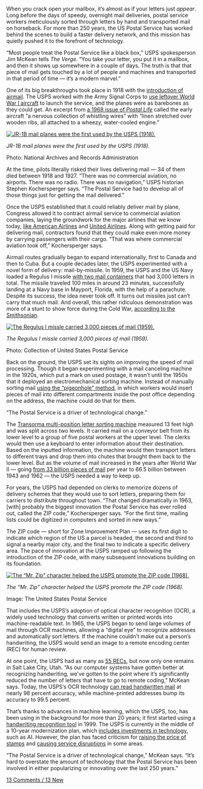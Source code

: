 When you crack open your mailbox, it’s almost as if your letters just *appear*. Long before the days of speedy, overnight mail deliveries, postal service workers meticulously sorted through letters by hand and transported mail on horseback. For more than 250 years, the US Postal Service has worked behind the scenes to build a faster delivery network, and this mission has quietly pushed it to the forefront of technology.

“Most people treat the Postal Service like a black box,” USPS spokesperson Jim McKean tells *The Verge*. “You take your letter, you put it in a mailbox, and then it shows up somewhere in a couple of days. The truth is that that piece of mail gets touched by a lot of people and machines and transported in that period of time — it’s a modern marvel.”

One of its big breakthroughs took place in 1918 with the [introduction of airmail](https://about.usps.com/who-we-are/postal-history/airmail.pdf). The USPS worked with the Army Signal Corps to [use leftover World War I aircraft](https://airandspace.si.edu/explore/stories/air-mail) to launch the service, and the planes were as barebones as they could get. An excerpt from [a 1968 issue of *Postal Life*](https://babel.hathitrust.org/cgi/pt?id=uiug.30112106587246&seq=3) called the early aircraft “a nervous collection of whistling wires” with “linen stretched over wooden ribs, all attached to a wheezy, water-cooled engine.”

[![JR-1B mail planes were the first used by the USPS (1918).](https://platform.theverge.com/wp-content/uploads/sites/2/2025/07/1918-standard-jr-1b-mail-planes.jpg?quality=90&strip=all&crop=0%2C4.954954954955%2C100%2C90.09009009009&w=2400)](https://platform.theverge.com/wp-content/uploads/sites/2/2025/07/1918-standard-jr-1b-mail-planes.jpg?quality=90&strip=all&crop=0,4.954954954955,100,90.09009009009)

*JR-1B mail planes were the first used by the USPS (1918).*

 Photo: National Archives and Records Administration

At the time, pilots literally risked their lives delivering mail — 34 of them died between 1918 and 1927. “There was no commercial aviation, no airports. There was no radio. There was no navigation,” USPS historian Stephen Kochersperger says. “The Postal Service had to develop all of those things just for getting the mail delivered.”

Once the USPS established that it could reliably deliver mail by plane, Congress allowed it to contract airmail service to commercial aviation companies, laying the groundwork for the major airlines that we know today, [like American Airlines](https://www.aa.com/i18n/customer-service/about-us/history-of-american-airlines.jsp) and [United Airlines](http://www.uahf.org/united_history_01.asp). Along with getting paid for delivering mail, contractors found that they could make even more money by carrying passengers with their cargo. “That was where commercial aviation took off,” Kochersperger says.

Airmail routes gradually began to expand internationally, first to Canada and then to Cuba. But a couple decades later, the USPS experimented with a novel form of delivery: mail-by-missile. In 1959, the USPS and the US Navy loaded a Regulus I missile [with two mail containers](https://postalmuseum.si.edu/object/npm_0.234863.9) that had 3,000 letters in total. The missile traveled 100 miles in around 23 minutes, successfully landing at a Navy base in Mayport, Florida, with the help of a parachute. Despite its success, the idea never took off. It turns out missiles just can’t carry that much mail. And overall, this rather ridiculous demonstration was more of a stunt to show force during the Cold War, [according to the Smithsonian](https://postalmuseum.si.edu/object/npm_0.234863.9).

[![The Regulus I missle carried 3,000 pieces of mail (1959).](https://platform.theverge.com/wp-content/uploads/sites/2/2025/07/missile-mail-1959.jpg?quality=90&strip=all&crop=0%2C3.3045977011494%2C100%2C93.390804597701&w=2400)](https://platform.theverge.com/wp-content/uploads/sites/2/2025/07/missile-mail-1959.jpg?quality=90&strip=all&crop=0,3.3045977011494,100,93.390804597701)

*The Regulus I missle carried 3,000 pieces of mail (1959).*

 Photo: Collection of United States Postal Service

Back on the ground, the USPS set its sights on improving the speed of mail processing. Though it began experimenting with a mail canceling machine in the 1920s, which put a mark on used postage, it wasn’t until the 1950s that it deployed an electromechanical sorting machine. Instead of manually sorting mail [using the “pigeonhole” method](https://postalmuseum.si.edu/research-articles/mail-on-wheels/automation-and-decline), in which workers would insert pieces of mail into different compartments inside the post office depending on the address, the machine could do that for them.

“The Postal Service is a driver of technological change.”

The [Transorma multi-position letter sorting machine](https://postalmuseum.si.edu/collections/object-spotlight/transorma-mail-sorting-machine-sign) measured 13 feet high and was split across two levels. It carried mail on a conveyor belt from its lower level to a group of five postal workers at the upper level. The clerks would then use a keyboard to enter information about their destination. Based on the inputted information, the machine would then transport letters to different trays and drop them into chutes that brought them back to the lower level. But as the volume of mail increased in the years after World War II — going [from 33 billion pieces of mail](https://postalmuseum.si.edu/research-articles/flashing-across-the-country/a-zoning-system-in-development#:~:text=Between%201943%20and%201962%2C%20annual%20mail%20volume%20doubled%2C%20growing%20from%2033%20billion%20pieces%20of%20mail%20to%2066.5%20billion.) per year to 66.5 billion between 1943 and 1962 — the USPS needed a way to keep up.

For years, the USPS had depended on clerks to memorize dozens of delivery schemes that they would use to sort letters, preparing them for carriers to distribute throughout town. “That changed dramatically in 1963, [with] probably the biggest innovation the Postal Service has ever rolled out, called the ZIP code,” Kochersperger says. “For the first time, mailing lists could be digitized in computers and sorted in new ways.”

The ZIP code — short for Zone Improvement Plan — uses its first digit to indicate which region of the US a parcel is headed, the second and third to signal a nearby major city, and the final two to indicate a specific delivery area. The pace of innovation at the USPS ramped up following the introduction of the ZIP code, with many subsequent innovations building on its foundation.

[![The “Mr. Zip” character helped the USPS promote the ZIP code (1968).](https://platform.theverge.com/wp-content/uploads/sites/2/2025/07/mrzip-post-office.png?quality=90&strip=all&crop=0%2C0%2C100%2C100&w=2400)](https://platform.theverge.com/wp-content/uploads/sites/2/2025/07/mrzip-post-office.png?quality=90&strip=all&crop=0,0,100,100)

*The “Mr. Zip” character helped the USPS promote the ZIP code (1968).*

 Image: The United States Postal Service

That includes the USPS’s adoption of optical character recognition (OCR), a widely used technology that converts written or printed words into machine-readable text. In 1965, the USPS began to send large volumes of mail through OCR machines, allowing a “digital eye” to recognize addresses and automatically sort letters. If the machine couldn’t make out a person’s handwriting, the USPS would send an image to a remote encoding center (REC) for human review.

At one point, the USPS had as many as [55 RECs](https://news.usps.com/2024/04/23/the-postal-services-digital-detectives-are-marking-a-milestone/), but now only one remains in Salt Lake City, Utah. “As our computer systems have gotten better at recognizing handwriting, we’ve gotten to the point where it’s significantly reduced the number of letters that have to go to remote coding,” McKean says. Today, the USPS’s OCR technology [can read handwritten mail](https://facts.usps.com/98-percent-of-hand-addressed-letters/#:~:text=The%20Postal%20Service%20is%20the,percent%20of%20machine%2Dprinted%20mail.) at nearly 98 percent accuracy, while machine-printed addresses bump its accuracy to 99.5 percent.

That’s thanks to advances in machine learning, which the USPS, too, has been using in the background for more than 20 years; it first started using a [handwriting recognition tool](https://www.govexec.com/federal-news/1999/02/postal-service-tests-handwriting-recognition-system/1746/) in 1999. The USPS is currently in the middle of a 10-year modernization plan, which [includes investments in technology](https://www.nextgov.com/artificial-intelligence/2021/09/postal-service-will-focus-big-data-digital-platforms-over-next-10-years/185197/), such as AI. However, the plan has faced criticism for [raising the price of stamps](https://www.foxbusiness.com/lifestyle/usps-stamp-prices-rise-what-know) and [causing service disruptions](https://www.nytimes.com/2024/08/29/us/politics/postal-service-changes-dejoy.html) in some areas.

“The Postal Service is a driver of technological change,” McKean says. “It’s hard to overstate the amount of technology that the Postal Service has been involved in either popularizing or innovating over the last 250 years.”

[13 Comments / 13 New](/report/709749/usps-250th-anniversary-pioneer-modern-technology#comments)